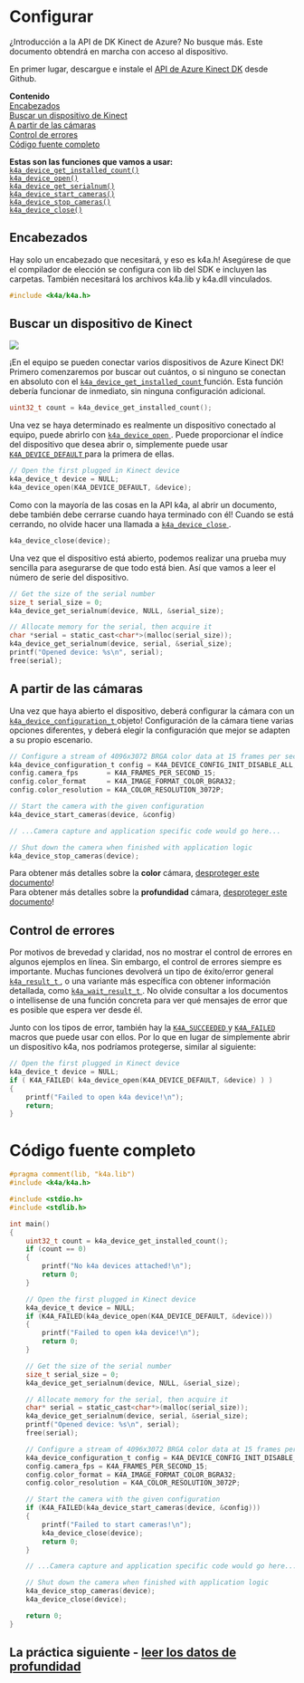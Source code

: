 # <a name="setting-up"></a>Configurar

¿Introducción a la API de DK Kinect de Azure? No busque más. Este documento obtendrá en marcha con acceso al dispositivo.

En primer lugar, descargue e instale el [API de Azure Kinect DK](https://github.com/Microsoft/Azure-Kinect-Sensor-SDK) desde Github.

**Contenido**  
[Encabezados](#Headers)  
[Buscar un dispositivo de Kinect](#Finding-a-Kinect-Device)  
[A partir de las cámaras](#Starting-the-Cameras)  
[Control de errores](#Error-Handling)  
[Código fuente completo](#Full-Source)  

**Estas son las funciones que vamos a usar:**  
[`k4a_device_get_installed_count()`](https://review.docs.microsoft.com/en-us/azurekinect/api/k4a-device-get-installed-count)  
[`k4a_device_open()`](https://review.docs.microsoft.com/en-us/azurekinect/api/k4a-device-open)  
[`k4a_device_get_serialnum()`](https://review.docs.microsoft.com/en-us/azurekinect/api/k4a-device-get-serialnum)  
[`k4a_device_start_cameras()`](https://review.docs.microsoft.com/en-us/azurekinect/api/k4a-device-start-cameras)  
[`k4a_device_stop_cameras()`](https://review.docs.microsoft.com/en-us/azurekinect/api/k4a-device-stop-cameras)  
[`k4a_device_close()`](https://review.docs.microsoft.com/en-us/azurekinect/api/k4a-device-close)

## <a name="headers"></a>Encabezados
Hay solo un encabezado que necesitará, y eso es k4a.h! Asegúrese de que el compilador de elección se configura con lib del SDK e incluyen las carpetas. También necesitará los archivos k4a.lib y k4a.dll vinculados.
```C
#include <k4a/k4a.h>
```

## <a name="finding-a-kinect-device"></a>Buscar un dispositivo de Kinect

![](img/Serial.png)

¡En el equipo se pueden conectar varios dispositivos de Azure Kinect DK! Primero comenzaremos por buscar out cuántos, o si ninguno se conectan en absoluto con el [ `k4a_device_get_installed_count` ](https://review.docs.microsoft.com/en-us/azurekinect/api/k4a-device-get-installed-count) función. Esta función debería funcionar de inmediato, sin ninguna configuración adicional.

```C
uint32_t count = k4a_device_get_installed_count();
```

Una vez se haya determinado es realmente un dispositivo conectado al equipo, puede abrirlo con [ `k4a_device_open` ](https://review.docs.microsoft.com/en-us/azurekinect/api/k4a-device-open). Puede proporcionar el índice del dispositivo que desea abrir o, simplemente puede usar [ `K4A_DEVICE_DEFAULT` ](https://review.docs.microsoft.com/en-us/azurekinect/api/K4A-DEVICE-DEFAULT) para la primera de ellas.

```C
// Open the first plugged in Kinect device
k4a_device_t device = NULL;
k4a_device_open(K4A_DEVICE_DEFAULT, &device);
```
Como con la mayoría de las cosas en la API k4a, al abrir un documento, debe también debe cerrarse cuando haya terminado con él! Cuando se está cerrando, no olvide hacer una llamada a [ `k4a_device_close` ](https://review.docs.microsoft.com/en-us/azurekinect/api/k4a-device-close).

```C
k4a_device_close(device);
```

Una vez que el dispositivo está abierto, podemos realizar una prueba muy sencilla para asegurarse de que todo está bien. Así que vamos a leer el número de serie del dispositivo.

```C
// Get the size of the serial number
size_t serial_size = 0;
k4a_device_get_serialnum(device, NULL, &serial_size);

// Allocate memory for the serial, then acquire it
char *serial = static_cast<char*>(malloc(serial_size));
k4a_device_get_serialnum(device, serial, &serial_size);
printf("Opened device: %s\n", serial);
free(serial);
```

## <a name="starting-the-cameras"></a>A partir de las cámaras

Una vez que haya abierto el dispositivo, deberá configurar la cámara con un [ `k4a_device_configuration_t` ](https://review.docs.microsoft.com/en-us/azurekinect/api/k4a-device-configuration-t) objeto! Configuración de la cámara tiene varias opciones diferentes, y deberá elegir la configuración que mejor se adapten a su propio escenario.

```C
// Configure a stream of 4096x3072 BRGA color data at 15 frames per second
k4a_device_configuration_t config = K4A_DEVICE_CONFIG_INIT_DISABLE_ALL;
config.camera_fps       = K4A_FRAMES_PER_SECOND_15;
config.color_format     = K4A_IMAGE_FORMAT_COLOR_BGRA32;
config.color_resolution = K4A_COLOR_RESOLUTION_3072P;

// Start the camera with the given configuration
k4a_device_start_cameras(device, &config)

// ...Camera capture and application specific code would go here...

// Shut down the camera when finished with application logic
k4a_device_stop_cameras(device);
```

Para obtener más detalles sobre la __color__ cámara, [desproteger este documento]()!  
Para obtener más detalles sobre la __profundidad__ cámara, [desproteger este documento]()!

## <a name="error-handling"></a>Control de errores

Por motivos de brevedad y claridad, nos no mostrar el control de errores en algunos ejemplos en línea. Sin embargo, el control de errores siempre es importante. Muchas funciones devolverá un tipo de éxito/error general [ `k4a_result_t` ](https://review.docs.microsoft.com/en-us/azurekinect/api/k4a-result-t), o una variante más específica con obtener información detallada, como [ `k4a_wait_result_t` ](https://review.docs.microsoft.com/en-us/azurekinect/api/k4a-wait-result-t). No olvide consultar a los documentos o intellisense de una función concreta para ver qué mensajes de error que es posible que espera ver desde él.

Junto con los tipos de error, también hay la [ `K4A_SUCCEEDED` ](https://review.docs.microsoft.com/en-us/azurekinect/api/K4A-SUCCEEDED) y [ `K4A_FAILED` ](https://review.docs.microsoft.com/en-us/azurekinect/api/K4A-FAILED) macros que puede usar con ellos. Por lo que en lugar de simplemente abrir un dispositivo k4a, nos podríamos protegerse, similar al siguiente:

```C
// Open the first plugged in Kinect device
k4a_device_t device = NULL;
if ( K4A_FAILED( k4a_device_open(K4A_DEVICE_DEFAULT, &device) ) )
{
    printf("Failed to open k4a device!\n");
    return;
}
```

# <a name="full-source"></a>Código fuente completo

```C
#pragma comment(lib, "k4a.lib")
#include <k4a/k4a.h>

#include <stdio.h>
#include <stdlib.h>

int main()
{
    uint32_t count = k4a_device_get_installed_count();
    if (count == 0)
    {
        printf("No k4a devices attached!\n");
        return 0;
    }

    // Open the first plugged in Kinect device
    k4a_device_t device = NULL;
    if (K4A_FAILED(k4a_device_open(K4A_DEVICE_DEFAULT, &device)))
    {
        printf("Failed to open k4a device!\n");
        return 0;
    }

    // Get the size of the serial number
    size_t serial_size = 0;
    k4a_device_get_serialnum(device, NULL, &serial_size);

    // Allocate memory for the serial, then acquire it
    char* serial = static_cast<char*>(malloc(serial_size));
    k4a_device_get_serialnum(device, serial, &serial_size);
    printf("Opened device: %s\n", serial);
    free(serial);

    // Configure a stream of 4096x3072 BRGA color data at 15 frames per second
    k4a_device_configuration_t config = K4A_DEVICE_CONFIG_INIT_DISABLE_ALL;
    config.camera_fps = K4A_FRAMES_PER_SECOND_15;
    config.color_format = K4A_IMAGE_FORMAT_COLOR_BGRA32;
    config.color_resolution = K4A_COLOR_RESOLUTION_3072P;

    // Start the camera with the given configuration
    if (K4A_FAILED(k4a_device_start_cameras(device, &config)))
    {
        printf("Failed to start cameras!\n");
        k4a_device_close(device);
        return 0;
    }

    // ...Camera capture and application specific code would go here...

    // Shut down the camera when finished with application logic
    k4a_device_stop_cameras(device);
    k4a_device_close(device);

    return 0;
}
```

## <a name="next-lab---reading-depth-datareaddepthmd"></a>La práctica siguiente - [leer los datos de profundidad](ReadDepth.md)
